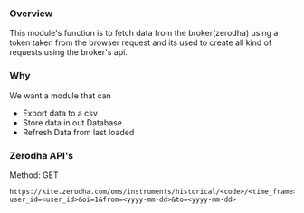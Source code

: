 ### Overview

This module's function is to fetch data from the broker(zerodha) using a token taken from the browser request and its used to create all kind of requests using the broker's api.

### Why

We want a module that can 
 - Export data to a csv
 - Store data in out Database
 - Refresh Data from last loaded

### Zerodha API's
Method: GET
 
```plaintext
https://kite.zerodha.com/oms/instruments/historical/<code>/<time_frame>?user_id=<user_id>&oi=1&from=<yyyy-mm-dd>&to=<yyyy-mm-dd>
```
